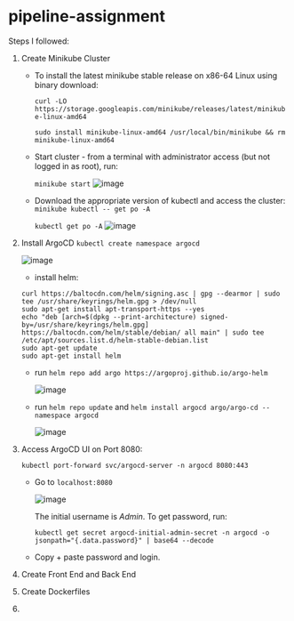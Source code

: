 # pipeline-assignment

Steps I followed:

1. Create Minikube Cluster
   - To install the latest minikube stable release on x86-64 Linux using binary download:
     
     ```curl -LO https://storage.googleapis.com/minikube/releases/latest/minikube-linux-amd64```
     
     ```sudo install minikube-linux-amd64 /usr/local/bin/minikube && rm minikube-linux-amd64```
   - Start cluster - from a terminal with administrator access (but not logged in as root), run:

     ```minikube start```
     ![image](https://github.com/user-attachments/assets/058e95af-2989-491b-bba4-d4e750b4be17)
     
   - Download the appropriate version of kubectl and access the cluster:
     ```minikube kubectl -- get po -A```

     ```kubectl get po -A```
     ![image](https://github.com/user-attachments/assets/3c42bfe8-ea4d-4449-96e9-c9ee1f5956f4)

2. Install ArgoCD
   ```kubectl create namespace argocd```
   
   ![image](https://github.com/user-attachments/assets/7f7585fb-1cd3-414c-87b2-32ee1a04d86b)

   - install helm:

   ```
   curl https://baltocdn.com/helm/signing.asc | gpg --dearmor | sudo tee /usr/share/keyrings/helm.gpg > /dev/null
   sudo apt-get install apt-transport-https --yes
   echo "deb [arch=$(dpkg --print-architecture) signed-by=/usr/share/keyrings/helm.gpg] https://baltocdn.com/helm/stable/debian/ all main" | sudo tee /etc/apt/sources.list.d/helm-stable-debian.list
   sudo apt-get update
   sudo apt-get install helm
   ```

   - run ```helm repo add argo https://argoproj.github.io/argo-helm```
     
     ![image](https://github.com/user-attachments/assets/d23f1dd2-2a6a-4002-b27f-12f2cd8e78fc)
  
   - run ```helm repo update``` and ```helm install argocd argo/argo-cd --namespace argocd```

     ![image](https://github.com/user-attachments/assets/ed6d03fd-13ed-4184-872b-e650b5e402f8)
     
3. Access ArgoCD UI on Port 8080:
   
   ```kubectl port-forward svc/argocd-server -n argocd 8080:443```

   - Go to ```localhost:8080```
  
     ![image](https://github.com/user-attachments/assets/1ee5c58d-345f-4a3a-8cae-07dbffe7c934)

     The initial username is _Admin_. To get password, run:
     
     ```kubectl get secret argocd-initial-admin-secret -n argocd -o jsonpath="{.data.password}" | base64 --decode```

   - Copy + paste password and login.

4. Create Front End and Back End
5. Create Dockerfiles
6. 
   
